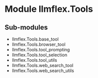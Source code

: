 Module llmflex.Tools
====================

Sub-modules
-----------
* llmflex.Tools.base_tool
* llmflex.Tools.browser_tool
* llmflex.Tools.tool_prompting
* llmflex.Tools.tool_selection
* llmflex.Tools.tool_utils
* llmflex.Tools.web_search_tool
* llmflex.Tools.web_search_utils